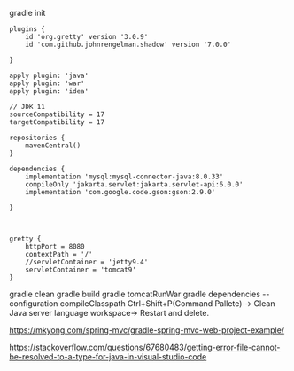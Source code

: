 gradle init

```
plugins {
	id 'org.gretty' version '3.0.9'
    id 'com.github.johnrengelman.shadow' version '7.0.0'

}

apply plugin: 'java'
apply plugin: 'war'
apply plugin: 'idea'

// JDK 11
sourceCompatibility = 17
targetCompatibility = 17

repositories {
    mavenCentral()
}

dependencies {
    implementation 'mysql:mysql-connector-java:8.0.33'
    compileOnly 'jakarta.servlet:jakarta.servlet-api:6.0.0'
    implementation 'com.google.code.gson:gson:2.9.0'

}



gretty {
	httpPort = 8080
	contextPath = '/'
	//servletContainer = 'jetty9.4'
	servletContainer = 'tomcat9'
}
```

gradle clean
gradle build
gradle tomcatRunWar
gradle dependencies --configuration compileClasspath
Ctrl+Shift+P(Command Pallete) -> Clean Java server language workspace-> Restart and delete.



https://mkyong.com/spring-mvc/gradle-spring-mvc-web-project-example/

https://stackoverflow.com/questions/67680483/getting-error-file-cannot-be-resolved-to-a-type-for-java-in-visual-studio-code